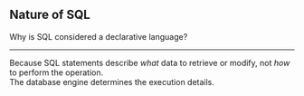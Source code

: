 ## Nature of SQL

Why is SQL considered a declarative language?

---

Because SQL statements describe *what* data to retrieve or modify, not *how* to perform the operation.  
The database engine determines the execution details.

